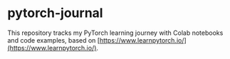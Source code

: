 # pytorch-journal

This repository tracks my PyTorch learning journey with Colab notebooks and code examples, based on [https://www.learnpytorch.io/](https://www.learnpytorch.io/).
